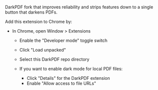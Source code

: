 DarkPDF fork that improves reliability and strips features down to a single button that darkens PDFs.

Add this extension to Chrome by:

- In Chrome, open Window > Extensions
    - Enable the "Developer mode" toggle switch
    - Click "Load unpacked"
    - Select this DarkPDF repo directory

    - If you want to enable dark mode for local PDF files:
        - Click "Details" for the DarkPDF extension
        - Enable "Allow access to file URLs"
